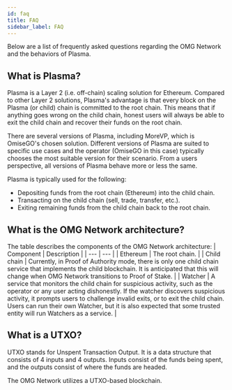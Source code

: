 ```yaml
---
id: faq
title: FAQ
sidebar_label: FAQ
---
```


Below are a list of frequently asked questions regarding the OMG Network and the behaviors of Plasma.

## What is Plasma?
Plasma is a Layer 2 (i.e. off-chain) scaling solution for Ethereum. Compared to other Layer 2 solutions, Plasma's advantage is that every block on the Plasma (or child) chain is committed to the root chain. This means that if anything goes wrong on the child chain, honest users will always be able to exit the child chain and recover their funds on the root chain.

There are several versions of Plasma, including MoreVP, which is OmiseGO's chosen solution. 
Different versions of Plasma are suited to specific use cases and the operator (OmiseGO in this case) typically chooses the most suitable version for their scenario. From a users perspective, all versions of Plasma behave more or less the same.

Plasma is typically used for the following:

* Depositing funds from the root chain (Ethereum) into the child chain.
* Transacting on the child chain (sell, trade, transfer, etc.).
* Exiting remaining funds from the child chain back to the root chain.

## What is the OMG Network architecture?
The table describes the components of the OMG Network architecture:
| Component | Description |
| ---       | ---         |
| Ethereum  | The root chain. |
| Child chain | Currently, in Proof of Authority mode, there is only one child chain service that implements the child blockchain. It is anticipated that this will change when OMG Network transitions to Proof of Stake. |
| Watcher | A service that monitors the child chain for suspicious activity, such as the operator or any user acting dishonestly. If the watcher discovers suspicious activity, it prompts users to challenge invalid exits, or to exit the child chain. Users can run their own Watcher, but it is also expected that some trusted entity will run Watchers as a service. |

## What is a UTXO?
UTXO stands for Unspent Transaction Output. It is a data structure that consists of 4 inputs and 4 outputs. Inputs consist of the funds being spent, and the outputs consist of where the funds are headed. 

The OMG Network utilizes a UTXO-based blockchain.

